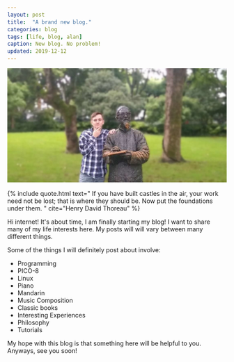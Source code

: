 ```yaml
---
layout: post
title:  "A brand new blog."
categories: blog
tags: [life, blog, alan]
caption: New blog. No problem!
updated: 2019-12-12
---
```

![Thinking in 杭州.](/res/img/about_me_thinking.jpg)

{% include quote.html text="
If you have built castles in the air, your work need not be lost; that is where
they should be. Now put the foundations under them.
" cite="Henry David Thoreau" %}

Hi internet! It's about time, I am finally starting my blog! I want to share
many of my life interests here. My posts will will vary between many different
things.

Some of the things I will definitely post about involve:
- Programming
- PICO-8
- Linux
- Piano
- Mandarin
- Music Composition
- Classic books
- Interesting Experiences
- Philosophy
- Tutorials

My hope with this blog is that something here will be helpful to you. Anyways,
see you soon!
